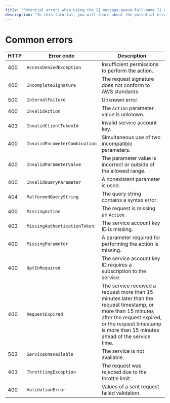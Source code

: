 ```yaml
---
title: "Potential errors when using the {{ message-queue-full-name }} API"
description: "In this tutorial, you will learn about the potential errors when using the {{ message-queue-name }} API."
---
```


# Common errors

| HTTP | Error code | Description |
----- | ----- | -----
| 400 | `AccessDeniedException` | Insufficient permissions to perform the action. |
| 400 | `IncompleteSignature` | The request signature does not conform to AWS standards. |
| 500 | `InternalFailure` | Unknown error. |
| 400 | `InvalidAction` | The `Action` parameter value is unknown. |
| 403 | `InvalidClientTokenId` | Invalid service account key. |
| 400 | `InvalidParameterCombination` | Simultaneous use of two incompatible parameters. |
| 400 | `InvalidParameterValue` | The parameter value is incorrect or outside of the allowed range. |
| 400 | `InvalidQueryParameter` | A nonexistent parameter is used. |
| 404 | `MalformedQueryString` | The query string contains a syntax error. |
| 400 | `MissingAction` | The request is missing an `Action`. |
| 403 | `MissingAuthenticationToken` | The service account key ID is missing. |
| 400 | `MissingParameter` | A parameter required for performing the action is missing. |
| 400 | `OptInRequired` | The service account key ID requires a subscription to the service. |
| 400 | `RequestExpired` | The service received a request more than 15 minutes later than the request timestamp, or more than 15 minutes after the request expired, or the request timestamp is more than 15 minutes ahead of the service time. |
| 503 | `ServiceUnavailable` | The service is not available. |
| 403 | `ThrottlingException` | The request was rejected due to the throttle limit. |
| 400 | `ValidationError` | Values of a sent request failed validation. |
